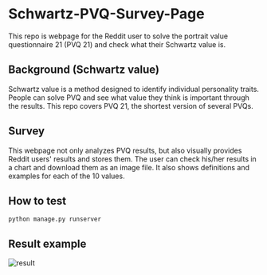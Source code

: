 # Schwartz-PVQ-Survey-Page

This repo is webpage for the Reddit user to solve the portrait value questionnaire 21 (PVQ 21) and check what their Schwartz value is.

## Background (Schwartz value)
Schwartz value is a method designed to identify individual personality traits. People can solve PVQ and see what value they think is important through the results. This repo covers PVQ 21, the shortest version of several PVQs.

## Survey
This webpage not only analyzes PVQ results, but also visually provides Reddit users' results and stores them. The user can check his/her results in a chart and download them as an image file. It also shows definitions and examples for each of the 10 values.

## How to test
<code>python manage.py runserver</code>


## Result example
![result](https://user-images.githubusercontent.com/75670520/204203620-ab2b3557-7796-4982-8b3c-cb469b4ceea6.png)
